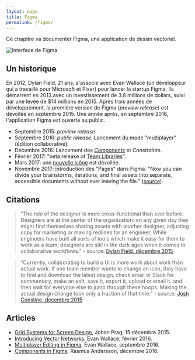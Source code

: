 ```yaml
---
layout: page
title: Figma
permalink: /figma/
---
```


Ce chapitre va documenter Figma, une application de dessin vectoriel.

![Interface de Figma](/cours-outils/img/prototyping/figma-app-interface.png)

## Un historique

En 2012, Dylan Field, 21 ans, s'associe avec Evan Wallace (un développeur qui a travaillé pour Microsoft et Pixar) pour lancer la startup Figma. Ils démarrent en 2013 avec un investissement de 3.8 millions de dollars, suivi par une levée de $14 millions en 2015. Après trois années de développement, la première version de Figma (*preview release*) est dévoilée en septembre 2015. Une année après, en septembre 2016, l'application Figma est ouverte au public.

* Septembre 2015: *preview release*.
* Septembre 2016: *public release*. Lancement du mode "multiplayer" (édition collaborative).
* Décembre 2016: Lancement des *[Components](https://blog.figma.com/components-in-figma-e7e80fcf6fd2)* et *Constraints*.
* Février 2017: "beta release of [Team Libraries](https://blog.figma.com/team-libraries-in-figma-409fa5e20f7)".
* Mars 2017: une [nouvelle icône](https://blog.figma.com/figmas-new-icon-49324fa00298) est dévoilée.
* Novembre 2017: introduction des "Pages" dans Figma. "Now you can divide your brainstorms, iterations, and final assets into separate, accessible documents without ever leaving the file." ([source](https://blog.figma.com/introducing-figma-pages-1363000e6079)).

## Citations

> “The role of the designer is more cross-functional than ever before. Designers are at the center of the organization: on any given day they might find themselves sharing assets with another designer, adjusting copy for marketing or making redlines for an engineer. While engineers have built all sorts of tools which make it easy for them to work as a team, designers are still in the dark ages when it comes to collaborative workflows.” - source: [Dylan Field, décembre 2015](https://blog.figma.com/design-meet-the-internet-4140774f2872)

> "Currently, collaborating to build a UI is more work about work than actual work. If one team member wants to change an icon, they have to find and download the latest design, check email or Slack for commentary, make an edit, save it, export it, upload or email it, and then wait for everyone else to jump through these hoops. Making the actual design change took only a fraction of that time." - source: [Josh Constine, décembre 2015](https://techcrunch.com/2015/12/03/figma-vs-goliath/)


## Articles

* [Grid Systems for Screen Design](https://blog.figma.com/grid-systems-for-screen-design-46d86ea9fd48), Johan Prag, 15 décembre 2015.
* [Introducing Vector Networks](https://blog.figma.com/introducing-vector-networks-3b877d2b864f), Evan Wallace, février 2016.
* [Multiplayer Editing in Figma](https://blog.figma.com/multiplayer-editing-in-figma-8f8076c6c3a6), Evan Wallace, septembre 2016.
* [Components in Figma](https://blog.figma.com/components-in-figma-e7e80fcf6fd2), Rasmus Andersson, décembre 2016.